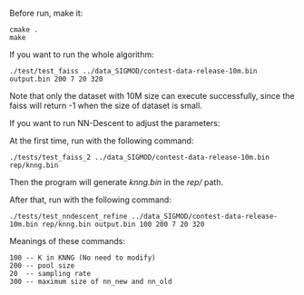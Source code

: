 Before run, make it:

    cmake .
    make

If you want to run the whole algorithm:

    ./test/test_faiss ../data_SIGMOD/contest-data-release-10m.bin output.bin 200 7 20 320

Note that only the dataset with 10M size can execute successfully, since the faiss will return -1 when the size of dataset is small.

If you want to run NN-Descent to adjust the parameters:

At the first time, run with the following command:

    ./tests/test_faiss_2 ../data_SIGMOD/contest-data-release-10m.bin rep/knng.bin

Then the program will generate *knng.bin* in the *rep/* path.

After that, run with the following command:

    ./tests/test_nndescent_refine ../data_SIGMOD/contest-data-release-10m.bin rep/knng.bin output.bin 100 200 7 20 320

Meanings of these commands:

    100 -- K in KNNG (No need to modify)
    200 -- pool size
    20  -- sampling rate
    300 -- maximum size of nn_new and nn_old